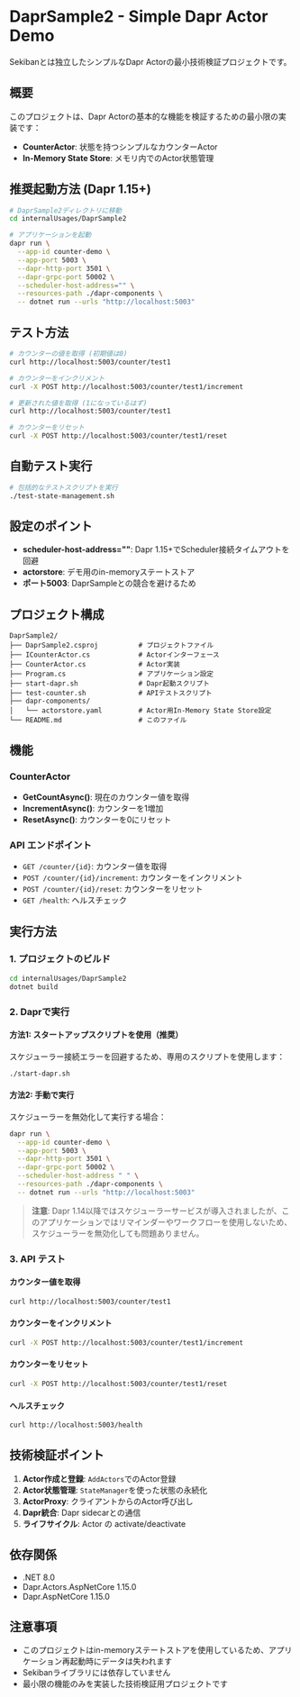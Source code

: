 # DaprSample2 - Simple Dapr Actor Demo

Sekibanとは独立したシンプルなDapr Actorの最小技術検証プロジェクトです。

## 概要

このプロジェクトは、Dapr Actorの基本的な機能を検証するための最小限の実装です：

- **CounterActor**: 状態を持つシンプルなカウンターActor
- **In-Memory State Store**: メモリ内でのActor状態管理

## 推奨起動方法 (Dapr 1.15+)

```bash
# DaprSample2ディレクトリに移動
cd internalUsages/DaprSample2

# アプリケーションを起動
dapr run \
  --app-id counter-demo \
  --app-port 5003 \
  --dapr-http-port 3501 \
  --dapr-grpc-port 50002 \
  --scheduler-host-address="" \
  --resources-path ./dapr-components \
  -- dotnet run --urls "http://localhost:5003"
```

## テスト方法

```bash
# カウンターの値を取得 (初期値は0)
curl http://localhost:5003/counter/test1

# カウンターをインクリメント
curl -X POST http://localhost:5003/counter/test1/increment

# 更新された値を取得 (1になっているはず)
curl http://localhost:5003/counter/test1

# カウンターをリセット
curl -X POST http://localhost:5003/counter/test1/reset
```

## 自動テスト実行

```bash
# 包括的なテストスクリプトを実行
./test-state-management.sh
```

## 設定のポイント

- **scheduler-host-address=""**: Dapr 1.15+でScheduler接続タイムアウトを回避
- **actorstore**: デモ用のin-memoryステートストア
- **ポート5003**: DaprSampleとの競合を避けるため

## プロジェクト構成

```
DaprSample2/
├── DaprSample2.csproj          # プロジェクトファイル
├── ICounterActor.cs            # Actorインターフェース
├── CounterActor.cs             # Actor実装
├── Program.cs                  # アプリケーション設定
├── start-dapr.sh               # Dapr起動スクリプト
├── test-counter.sh             # APIテストスクリプト
├── dapr-components/
│   └── actorstore.yaml         # Actor用In-Memory State Store設定
└── README.md                   # このファイル
```

## 機能

### CounterActor
- **GetCountAsync()**: 現在のカウンター値を取得
- **IncrementAsync()**: カウンターを1増加
- **ResetAsync()**: カウンターを0にリセット

### API エンドポイント
- `GET /counter/{id}`: カウンター値を取得
- `POST /counter/{id}/increment`: カウンターをインクリメント
- `POST /counter/{id}/reset`: カウンターをリセット
- `GET /health`: ヘルスチェック

## 実行方法

### 1. プロジェクトのビルド
```bash
cd internalUsages/DaprSample2
dotnet build
```

### 2. Daprで実行

#### 方法1: スタートアップスクリプトを使用（推奨）
スケジューラー接続エラーを回避するため、専用のスクリプトを使用します：
```bash
./start-dapr.sh
```

#### 方法2: 手動で実行
スケジューラーを無効化して実行する場合：
```bash
dapr run \
  --app-id counter-demo \
  --app-port 5003 \
  --dapr-http-port 3501 \
  --dapr-grpc-port 50002 \
  --scheduler-host-address " " \
  --resources-path ./dapr-components \
  -- dotnet run --urls "http://localhost:5003"
```

> **注意**: Dapr 1.14以降ではスケジューラーサービスが導入されましたが、このアプリケーションではリマインダーやワークフローを使用しないため、スケジューラーを無効化しても問題ありません。

### 3. API テスト

#### カウンター値を取得
```bash
curl http://localhost:5003/counter/test1
```

#### カウンターをインクリメント
```bash
curl -X POST http://localhost:5003/counter/test1/increment
```

#### カウンターをリセット
```bash
curl -X POST http://localhost:5003/counter/test1/reset
```

#### ヘルスチェック
```bash
curl http://localhost:5003/health
```

## 技術検証ポイント

1. **Actor作成と登録**: `AddActors`でのActor登録
2. **Actor状態管理**: `StateManager`を使った状態の永続化
3. **ActorProxy**: クライアントからのActor呼び出し
4. **Dapr統合**: Dapr sidecarとの通信
5. **ライフサイクル**: Actor の activate/deactivate

## 依存関係

- .NET 8.0
- Dapr.Actors.AspNetCore 1.15.0
- Dapr.AspNetCore 1.15.0

## 注意事項

- このプロジェクトはin-memoryステートストアを使用しているため、アプリケーション再起動時にデータは失われます
- Sekibanライブラリには依存していません
- 最小限の機能のみを実装した技術検証用プロジェクトです
